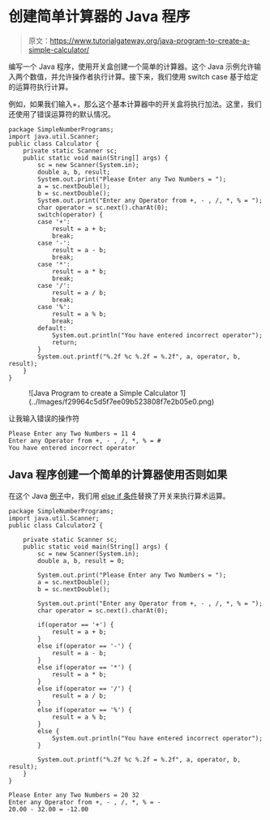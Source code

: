 # 创建简单计算器的 Java 程序

> 原文：<https://www.tutorialgateway.org/java-program-to-create-a-simple-calculator/>

编写一个 Java 程序，使用开关盒创建一个简单的计算器。这个 Java 示例允许输入两个数值，并允许操作者执行计算。接下来，我们使用 switch case 基于给定的运算符执行计算。

例如，如果我们输入+，那么这个基本计算器中的开关盒将执行加法。这里，我们还使用了错误运算符的默认情况。

```
package SimpleNumberPrograms;
import java.util.Scanner;
public class Calculator {
	private static Scanner sc;
	public static void main(String[] args) {
		sc = new Scanner(System.in);
		double a, b, result;	
		System.out.print("Please Enter any Two Numbers = ");
		a = sc.nextDouble();
		b = sc.nextDouble();	
		System.out.print("Enter any Operator from +, - , /, *, % = ");
		char operator = sc.next().charAt(0);	
		switch(operator) {
		case '+':
			result = a + b;
			break;
		case '-':
			result = a - b;
			break;
		case '*':
			result = a * b;
			break;
		case '/':
			result = a / b;
			break;
		case '%':
			result = a % b;
			break;
		default:
			System.out.println("You have entered incorrect operator");
			return;
		}		
		System.out.printf("%.2f %c %.2f = %.2f", a, operator, b, result);
	}
}
```

<figure class="wp-block-image size-large">![Java Program to create a Simple Calculator 1](../Images/f29964c5d5f7ee09b523808f7e2b05e0.png)</figure>

让我输入错误的操作符

```
Please Enter any Two Numbers = 11 4
Enter any Operator from +, - , /, *, % = #
You have entered incorrect operator
```

## Java 程序创建一个简单的计算器使用否则如果

在这个 Java [例子](https://www.tutorialgateway.org/learn-java-programs/)中，我们用 [else if 条件](https://www.tutorialgateway.org/java-else-if-statement/)替换了开关来执行算术运算。

```
package SimpleNumberPrograms;
import java.util.Scanner;
public class Calculator2 {

	private static Scanner sc;
	public static void main(String[] args) {
		sc = new Scanner(System.in);
		double a, b, result = 0;

		System.out.print("Please Enter any Two Numbers = ");
		a = sc.nextDouble();
		b = sc.nextDouble();

		System.out.print("Enter any Operator from +, - , /, *, % = ");
		char operator = sc.next().charAt(0);

		if(operator == '+') {
			result = a + b;
		}
		else if(operator == '-') {
			result = a - b;
		}
		else if(operator == '*') {
			result = a * b;
		}
		else if(operator == '/') {
			result = a / b;
		}
		else if(operator == '%') {
			result = a % b;
		}
		else {
			System.out.println("You have entered incorrect operator");
		}

		System.out.printf("%.2f %c %.2f = %.2f", a, operator, b, result);
	}
}
```

```
Please Enter any Two Numbers = 20 32
Enter any Operator from +, - , /, *, % = -
20.00 - 32.00 = -12.00
```